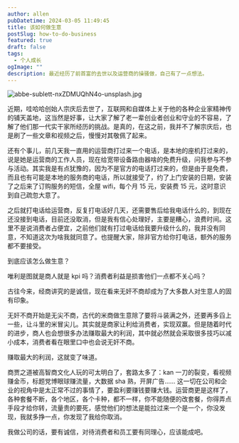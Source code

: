 ```yaml
---
author: allen
pubDatetime: 2024-03-05 11:49:45
title: 该如何做生意
postSlug: how-to-do-business
featured: true
draft: false
tags:
  - 个人成长
ogImage: ""
description: 最近经历了前首富的去世以及运营商的操骚做，自己有了一点想法。
---
```


![abbe-sublett-nxZDMUQhN4o-unsplash.jpg](https://image.allenxing.club/202403051713744.jpg)

近期，哇哈哈创始人宗庆后去世了，互联网和自媒体上关于他的各种企业家精神传的铺天盖地，这当然是好事，让大家了解了老一辈创业者创业和守业的不容易，了解了他们那一代实干家所经历的挑战。是真的，在这之前，我并不了解宗庆后，也是刷了一些文章和视频之后，慢慢对其敬佩了起来。

还有个事儿，前几天我一直用的运营商打过来一个电话，是本地的座机打过来的，说是她是运营商的工作人员，现在给宽带设备路由器啥的免费升级，问我参与不参与活动。其实我是有点犹豫的，因为不是官方的电话打过来的，但是由于是免费，而且也有可能是本地的服务商的电话，所以就接受了，约了上门安装的日期，安装了之后来了订购服务的短信，全屋 wifi，每个月 15 元，安装费 15 元，这时意识到自己疏忽大意了。

之后就打电话给运营商，反复打电话好几天，还需要售后给我电话什么的，到现在还没接到电话，目前还没取消，但是我有信心处理好，主要是糟心，浪费时间。这里不是说消费者占便宜，之前他们就有打过电话给我要升级什么的，我并没有同意，不知道这次为啥我就同意了。也提醒大家，除非官方给你打电话，额外的服务都不要接受。

到底应该怎么做生意？

唯利是图就是商人就是 kpi 吗？消费者利益是损害他们一点都不关心吗？

古往今来，经商讲究的是诚信，现在看来无奸不商却成为了大多数人对生意人的固有印象。

无奸不商开始是无尖不商，古代的米商做生意除了要将斗装满之外，还要再多舀上一些，让斗里的米冒尖儿。其实就是商家让利给消费者，实现双赢。但是随着时代的进步，商人也会想很多办法赚取最大的利润，其中就必然就会采取很多技巧以减小成本，消费者看在眼里口中也会说无奸不商。

赚取最大的利润，这就变了味道。

商贾之道被高智商文化人玩的可太明白了，套路太多了：kan 一刀的裂变，看视频赚金币，标题党博眼球赚流量，大数据 sha 熟，开屏广告...... 这一切在公司和企业的视角中是太正常不过的事情了，要盈利要赚钱要赚大钱。运营商更是这样了，各种套餐不断，各个地区，各个卡种，都不一样，你不能随便的改套餐，你得弄点手段才给你转，流量贵的要死，感觉他们的想法是能拉过来一个是一个，你没发现，我就多挣一点，你发现了我给你取消。

我做公司的话，要有诚信，对待消费者和员工要有同理心，应该能成吧。
